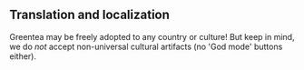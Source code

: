## Translation and localization

Greentea may be freely adopted to any country or culture! But keep in mind, we do *not* accept non-universal cultural artifacts (no 'God mode' buttons either).
